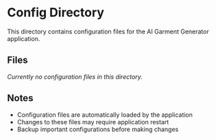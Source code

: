 # Config Directory

This directory contains configuration files for the AI Garment Generator application.

## Files

*Currently no configuration files in this directory.*

## Notes

- Configuration files are automatically loaded by the application
- Changes to these files may require application restart
- Backup important configurations before making changes